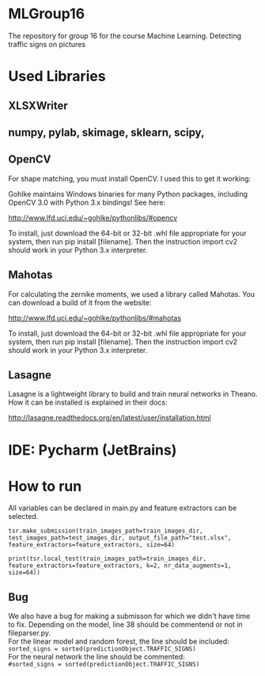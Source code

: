 # MLGroup16
The repository for group 16 for the course Machine Learning. Detecting traffic signs on pictures

# Used Libraries

## XLSXWriter

## numpy, pylab, skimage, sklearn, scipy, 


## OpenCV
For shape matching, you must install OpenCV. I used this to get it working:

Gohlke maintains Windows binaries for many Python packages, including OpenCV 3.0 with Python 3.x bindings! See here:

http://www.lfd.uci.edu/~gohlke/pythonlibs/#opencv

To install, just download the 64-bit or 32-bit .whl file appropriate for your system, then run pip install [filename]. 
Then the instruction import cv2 should work in your Python 3.x interpreter.

## Mahotas

For calculating the zernike moments, we used a library called Mahotas. You can download
a build of it from the website:

http://www.lfd.uci.edu/~gohlke/pythonlibs/#mahotas

To install, just download the 64-bit or 32-bit .whl file appropriate for your system, then run pip install [filename]. 
Then the instruction import cv2 should work in your Python 3.x interpreter.

## Lasagne

Lasagne is a lightweight library to build and train neural networks in Theano.
How it can be installed is explained in their docs:

http://lasagne.readthedocs.org/en/latest/user/installation.html


# IDE: Pycharm (JetBrains)


# How to run

All variables can be declared in main.py and feature extractors can be selected.

`tsr.make_submission(train_images_path=train_images_dir, test_images_path=test_images_dir, output_file_path="test.xlsx", feature_extractors=feature_extractors, size=64)`

`print(tsr.local_test(train_images_path=train_images_dir, feature_extractors=feature_extractors, k=2, nr_data_augments=1, size=64))`

## Bug

We also have a bug for making a submisson for which we didn't have time to fix. Depending on the model, line 38 should be commentend or not in fileparser.py.  
For the linear model and random forest, the line should be included:  
	`sorted_signs = sorted(predictionObject.TRAFFIC_SIGNS)`  
For the neural network the line should be commented:  
  	`#sorted_signs = sorted(predictionObject.TRAFFIC_SIGNS)`  
